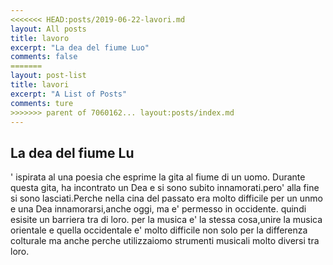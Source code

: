 ```yaml
---
<<<<<<< HEAD:posts/2019-06-22-lavori.md
layout: All posts
title: lavoro
excerpt: "La dea del fiume Luo"
comments: false
=======
layout: post-list
title: lavori
excerpt: "A List of Posts"
comments: ture
>>>>>>> parent of 7060162... layout:posts/index.md
---
```

## La dea del fiume Lu

' ispirata al una poesia che esprime la gita al fiume di un uomo.
Durante questa gita, ha incontrato un Dea e si sono subito innamorati.pero' alla fine si sono lasciati.Perche nella cina del passato era molto difficile per un unmo e una Dea innamorarsi,anche oggi, ma e' permesso in occidente. quindi esisite un barriera tra di loro.
per la musica e' la stessa cosa,unire la musica orientale e quella occidentale e' molto difficile non solo per la differenza colturale ma anche perche utilizzaiomo strumenti musicali molto diversi tra loro.
